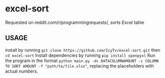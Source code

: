 # excel-sort
Requested on reddit.com/r/programmingrequests/, sorts Excel table

## USAGE
install by running `git clone https://github.com/IcyTv/excel-sort.git`
then `cd excel-sort`
Install dependencies by running `pip install openpyxl`
Run the program in the format `python main.py -dc DATACOLUMNAMOUNT -c COLUMN TO SORT AMOUNT -f "path/to/file.xlsx"`, replacing the placeholders with actual numbers.
